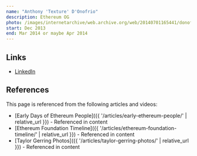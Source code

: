 ```yaml
---
name: "Anthony 'Texture' D'Onofrio"
description: Ethereum OG
photo: /images/internetarchive/web.archive.org/web/20140701165441/donofrio-anthony.jpg
start: Dec 2013
end: Mar 2014 or maybe Apr 2014
---
```


## Links

- [LinkedIn](https://www.linkedin.com/in/anthony-donofrio-23036660/)

## References

This page is referenced from the following articles and videos:

- [Early Days of Ethereum People]({{ '/articles/early-ethereum-people/' | relative_url }}) - Referenced in content
- [Ethereum Foundation Timeline]({{ '/articles/ethereum-foundation-timeline/' | relative_url }}) - Referenced in content
- [Taylor Gerring Photos]({{ '/articles/taylor-gerring-photos/' | relative_url }}) - Referenced in content